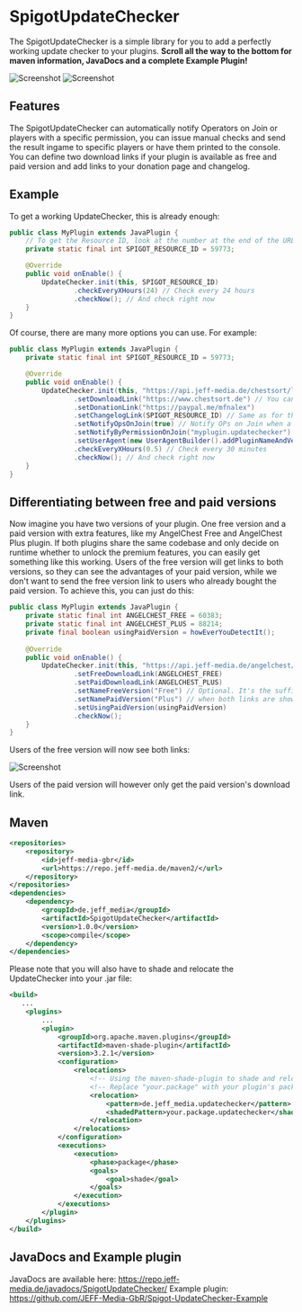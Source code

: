 # SpigotUpdateChecker
The SpigotUpdateChecker is a simple library for you to add a perfectly working update checker to your plugins. **Scroll all the way to the bottom for maven information, JavaDocs and a complete Example Plugin!**

![Screenshot](https://api.jeff-media.de/img/updatecheckeringame.png)
![Screenshot](https://api.jeff-media.de/img/updatecheckerconsole.png)

## Features
The SpigotUpdateChecker can automatically notify Operators on Join or players with a specific permission, you can issue manual checks and send the result ingame to specific players or have them printed to the console. You can define two download links if your plugin is available as free and paid version and add links to your donation page and changelog.

## Example
To get a working UpdateChecker, this is already enough:

```java
public class MyPlugin extends JavaPlugin {
    // To get the Resource ID, look at the number at the end of the URL of your plugin's SpigotMC page
    private static final int SPIGOT_RESOURCE_ID = 59773;

    @Override
    public void onEnable() {
        UpdateChecker.init(this, SPIGOT_RESOURCE_ID)
                .checkEveryXHours(24) // Check every 24 hours
                .checkNow(); // And check right now
    }
}
```

Of course, there are many more options you can use. For example:

```java
public class MyPlugin extends JavaPlugin {
    private static final int SPIGOT_RESOURCE_ID = 59773;

    @Override
    public void onEnable() {
        UpdateChecker.init(this, "https://api.jeff-media.de/chestsort/latest-version.txt") // A link to a URL that contains the latest version as String
                .setDownloadLink("https://www.chestsort.de") // You can either use a custom URL or the Spigot Resource ID
                .setDonationLink("https://paypal.me/mfnalex")
                .setChangelogLink(SPIGOT_RESOURCE_ID) // Same as for the Download link: URL or Spigot Resource ID
                .setNotifyOpsOnJoin(true) // Notify OPs on Join when a new version is found (default)
                .setNotifyByPermissionOnJoin("myplugin.updatechecker") // Also notify people on join with this permission
                .setUserAgent(new UserAgentBuilder().addPluginNameAndVersion())
                .checkEveryXHours(0.5) // Check every 30 minutes
                .checkNow(); // And check right now
    }
}
```

## Differentiating between free and paid versions
Now imagine you have two versions of your plugin. One free version and a paid version with extra features, like my AngelChest Free and AngelChest Plus plugin. If both plugins share the same codebase and only decide on runtime whether to unlock the premium features, you can easily get something like this working. Users of the free version will get links to both versions, so they can see the advantages of your paid version, while we don't want to send the free version link to users who already bought the paid version. To achieve this, you can just do this:

```java
public class MyPlugin extends JavaPlugin {
    private static final int ANGELCHEST_FREE = 60383;
    private static final int ANGELCHEST_PLUS = 88214;
    private final boolean usingPaidVersion = howEverYouDetectIt();
    
    @Override
    public void onEnable() {
        UpdateChecker.init(this, "https://api.jeff-media.de/angelchest/latest-version.txt")
                .setFreeDownloadLink(ANGELCHEST_FREE)
                .setPaidDownloadLink(ANGELCHEST_PLUS)
                .setNameFreeVersion("Free") // Optional. It's the suffix for the download links
                .setNamePaidVersion("Plus") // when both links are shown.
                .setUsingPaidVersion(usingPaidVersion)
                .checkNow();
    }
}
```
Users of the free version will now see both links:

![Screenshot](https://api.jeff-media.de/img/updatecheckeringamefreeversion.png)

Users of the paid version will however only get the paid version's download link.

## Maven
```xml
<repositories>
    <repository>
        <id>jeff-media-gbr</id>
        <url>https://repo.jeff-media.de/maven2/</url>
    </repository>
</repositories>
<dependencies>
    <dependency>
        <groupId>de.jeff_media</groupId>
        <artifactId>SpigotUpdateChecker</artifactId>
        <version>1.0.0</version>
        <scope>compile</scope>
    </dependency>
</dependencies>
```

Please note that you will also have to shade and relocate the UpdateChecker into your .jar file:

```xml
<build>
   ...
    <plugins>
        ...
        <plugin>
            <groupId>org.apache.maven.plugins</groupId>
            <artifactId>maven-shade-plugin</artifactId>
            <version>3.2.1</version>
            <configuration>
                <relocations>
                    <!-- Using the maven-shade-plugin to shade and relocate the UpdateChecker -->
                    <!-- Replace "your.package" with your plugin's package name -->
                    <relocation>
                        <pattern>de.jeff_media.updatechecker</pattern>
                        <shadedPattern>your.package.updatechecker</shadedPattern>
                    </relocation>
                </relocations>
            </configuration>
            <executions>
                <execution>
                    <phase>package</phase>
                    <goals>
                        <goal>shade</goal>
                    </goals>
                </execution>
            </executions>
        </plugin>
    </plugins>
</build>
```

## JavaDocs and Example plugin
JavaDocs are available here: https://repo.jeff-media.de/javadocs/SpigotUpdateChecker/
Example plugin: https://github.com/JEFF-Media-GbR/Spigot-UpdateChecker-Example